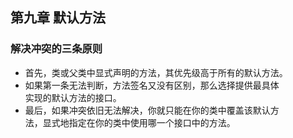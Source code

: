 ## 第九章 默认方法
### 解决冲突的三条原则
 - 首先，类或父类中显式声明的方法，其优先级高于所有的默认方法。  
 - 如果第一条无法判断，方法签名又没有区别，那么选择提供最具体  
 实现的默认方法的接口。
 - 最后，如果冲突依旧无法解决，你就只能在你的类中覆盖该默认方  
 法，显式地指定在你的类中使用哪一个接口中的方法。
